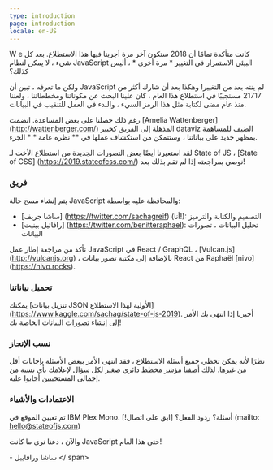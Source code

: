 ```yaml
---
type: introduction
page: introduction
locale: en-US
---
```


<span class = "first-letter"> W </span> e كانت متأكدة تمامًا أن 2018 ستكون آخر مرة أجرينا فيها هذا الاستطلاع. بعد كل شيء ، لا يمكن لنظام JavaScript البيئي الاستمرار في التغيير * مرة أخرى * ، أليس كذلك؟

ولكن ما تعرفه ، تبين أن JavaScript لم ينته بعد من التغيير! وهكذا بعد أن شارك أكثر من 21717 مستجيبًا في استطلاع هذا العام ، كان علينا البحث عن مكوناتنا ومخططاتنا ، ولعننا منذ عام مضى لكتابة مثل هذا الرمز السيء ، والبدء في العمل للتنقيب في البيانات.

رغم ذلك حصلنا على بعض المساعدة. انضمت [Amelia Wattenberger] (http://wattenberger.com/) المذهلة إلى الفريق كخبير dataviz الضيف للمساهمة بمظهر جديد على بياناتنا ، وستتمكن من استكشاف عملها في ** نظرة عامة * * الجزء.

لقد استعيرنا أيضًا بعض التصورات الجديدة من استطلاع الأخت لـ State of JS ، [State of CSS] (https://2019.stateofcss.com/) نوصي بمراجعته إذا لم تقم بذلك بعد!

### فريق

يتم إنشاء مسح حالة JavaScript والمحافظة عليه بواسطة:

- [ساشا جريف] (https://twitter.com/sachagreif) (أنا!): التصميم والكتابة والترميز
- [رافائيل بينيت] (https://twitter.com/benitteraphael): تحليل البيانات ، تصورات البيانات

تأكد من مراجعة إطار عمل JavaScript في React / GraphQL ، [Vulcan.js] (http://vulcanjs.org) ، بالإضافة إلى مكتبة تصور بيانات React من Raphaël [nivo] (https://nivo.rocks).

### تحميل بياناتنا

يمكنك [تنزيل بيانات JSON الأولية لهذا الاستطلاع] (https://www.kaggle.com/sachag/state-of-js-2019). أخبرنا إذا انتهى بك الأمر إلى إنشاء تصورات البيانات الخاصة بك!

### نسب الإنجاز

نظرًا لأنه يمكن تخطي جميع أسئلة الاستطلاع ، فقد انتهى الأمر ببعض الأسئلة بإجابات أقل من غيرها. لذلك أضفنا مؤشر مخطط دائري صغير لكل سؤال لإعلامك بأي نسبة من إجمالي المستجيبين أجابوا عليه.

### الاعتمادات والأشياء

تم تعيين الموقع في IBM Plex Mono. أسئلة؟ ردود الفعل؟ [ابق على اتصال!] (mailto: hello@stateofjs.com)

والآن ، دعنا نرى ما كانت JavaScript حتى هذا العام!

<span class = "finish__byline"> - ساشا ورافاييل </ span>